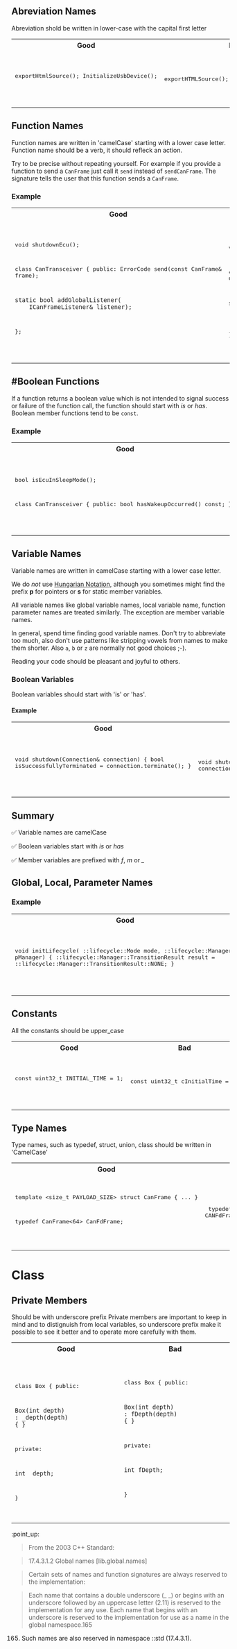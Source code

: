 ## Abreviation Names
Abreviation shold be written in lower-case with the capital first letter
<table>
<tr><th width="400px">Good</th><th width="400px">Bad</th></tr>
<tr><td><pre lang="cpp">

exportHtmlSource();
InitializeUsbDevice();

</pre></td><td><pre lang="cpp">

exportHTMLSource();
initializeUSBDevice();

</pre></td></tr>
</table>


## Function Names
Function names are written in 'camelCase' starting with a lower case letter.
Function name should be a verb, it should refleck an action.

Try to be precise without repeating yourself. For example if you provide a
function to send a `CanFrame` just call it `send` instead of `sendCanFrame`.
The signature tells the user that this function sends a `CanFrame`.

### Example
<table>
<tr><th width="400px">Good</th><th width="400px">Bad</th></tr>
<tr><td><pre lang="cpp">

void shutdownEcu();

class CanTransceiver
{
public:
    ErrorCode send(const CanFrame& frame);

    static bool addGlobalListener(
        ICanFrameListener& listener);
};

</pre></td><td><pre lang="cpp">

void ShutdownEcu();

class CanTransceiver
{
public:
    ErrorCode SendFrame(const CanFrame& frame);

    static bool AddGlobalListener(
        ICanFrameListener& listener);
};

</pre></td></tr>
</table>

## #Boolean Functions
If a function returns a boolean value which is not intended to signal success
or failure of the function call, the function should start with _is_ or _has_.
Boolean member functions tend to be `const`.

### Example
<table>
<tr><th width="400px">Good</th><th width="400px">Bad</th></tr>
<tr><td><pre lang="cpp">

bool isEcuInSleepMode();

class CanTransceiver
{
public:
    bool hasWakeupOccurred() const;
};

</pre></td><td><pre lang="cpp">

bool sleepModeActive();

class CanTransceiver
{
public:
    bool wakeupOccurred();
};

</pre></td></tr>
</table>

## Variable Names
Variable names are written in camelCase starting with a lower case letter.

We do *not* use [Hungarian Notation](https://en.wikipedia.org/wiki/Hungarian_notation),
although you sometimes might find the prefix **p** for pointers or **s** for
static member variables.

All variable names like global variable names, local variable name, function
parameter names are treated similarly. The exception are member variable
names.

In general, spend time finding good variable names. Don't try to abbreviate
too much, also don't use patterns like stripping vowels from names to make
them shorter. Also `a`, `b` or `z` are normally not good choices ;-).

Reading your code should be pleasant and joyful to others.

### Boolean Variables
Boolean variables should start with 'is' or 'has'.

#### Example
<table>
<tr><th width="400px">Good</th><th width="400px">Bad</th></tr>
<tr><td><pre lang="cpp">

void shutdown(Connection& connection)
{
    bool isSuccessfullyTerminated =
        connection.terminate();
}

</pre></td><td><pre lang="cpp">

void shutdown(Connection& connection)
{
    bool terminated = connection.terminate();
}

</pre></td></tr>
</table>

## Summary
:white_check_mark: Variable names are camelCase

:white_check_mark: Boolean variables start with _is_ or _has_

:white_check_mark: Member variables are prefixed with *f*, *m* or *_*

## Global, Local, Parameter Names

### Example
<table>
<tr><th width="400px">Good</th><th width="400px">Bad</th></tr>
<tr><td><pre lang="cpp">

void initLifecycle(
    ::lifecycle::Mode mode,
    ::lifecycle::Manager* pManager)
{
    ::lifecycle::Manager::TransitionResult result =
        ::lifecycle::Manager::TransitionResult::NONE;
}

</pre></td><td><pre lang="cpp">

void initLifecycle(
    ::lifecycle::Mode Md,
    ::lifecycle::Manager* ptr_mgr)
{
    ::lifecycle::Manager::TransitionResult r =
        ::lifecycle::Manager::TransitionResult::NONE;
}

</pre></td></tr>
</table>

## Constants
All the constants should be upper_case
<table>
<tr><th width="400px">Good</th><th width="400px">Bad</th></tr>
<tr><td><pre lang="cpp">

const uint32_t INITIAL_TIME = 1;

</pre></td><td><pre lang="cpp">

const uint32_t cInitialTime = 1;

</pre></td></tr>
</table>


## Type Names
Type names, such as typedef, struct, union, class should
be written in 'CamelCase'
<table>
<tr><th width="400px">Good</th><th width="400px">Bad</th></tr>
<tr><td><pre lang="cpp">

template <size_t PAYLOAD_SIZE>
struct CanFrame
{
    ...
}

typedef CanFrame<64> CanFdFrame;

</pre></td><td><pre lang="cpp">
typedef CanFrame<64> CANFdFrame;
</pre></td></tr>
</table>

# Class

## Private Members
Should be with underscore prefix
Private members are important to keep in mind and to distignuish from local variables,
so underscore prefix make it possible to see it better and to operate more carefully
with them.

<table>
<tr><th width="400px">Good</th><th width="400px">Bad</th></tr>
<tr><td><pre lang="cpp">

class Box
{
public:

	Box(int depth)
	: _depth(depth)
	{ }

private:

	int _depth;
}
</pre></td><td><pre lang="cpp">

class Box
{
public:

	Box(int depth)
	: fDepth(depth)
	{ }

private:

	int fDepth;
}

</pre></td></tr>
</table>
:point_up:

> From the 2003 C++ Standard:

> 17.4.3.1.2 Global names [lib.global.names]

> Certain sets of names and function signatures are always reserved to the implementation:

>Each name that contains a double underscore (_ _) or begins with an underscore followed by an uppercase letter (2.11) is reserved to the implementation for any use.
Each name that begins with an underscore is reserved to the implementation for use as a name in the global namespace.165
165) Such names are also reserved in namespace ::std (17.4.3.1).


